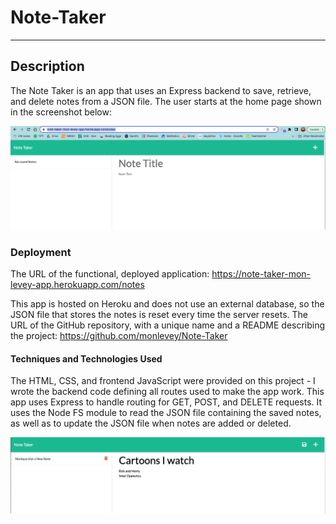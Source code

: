 # Note-Taker
*** 
## Description 
The Note Taker is an app that uses an Express backend to save, retrieve, and delete notes from a JSON file. The user starts at the home page shown in the screenshot below:

![Note-Taker](/Note-taker-home-page.png)

### Deployment
The URL of the functional, deployed application: https://note-taker-mon-levey-app.herokuapp.com/notes

This app is hosted on Heroku and does not use an external database, so the JSON file that stores the notes is reset every time the server resets.
The URL of the GitHub repository, with a unique name and a README describing the project: https://github.com/monlevey/Note-Taker

#### Techniques and Technologies Used
The HTML, CSS, and frontend JavaScript were provided on this project - I wrote the backend code defining all routes used to make the app work. This app uses Express to handle routing for GET, POST, and DELETE requests. It uses the Node FS module to read the JSON file containing the saved notes, as well as to update the JSON file when notes are added or deleted.

![Note-taker-notes](note-taker-notes.png)